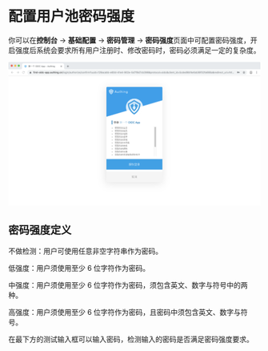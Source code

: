 # 配置用户池密码强度

你可以在**控制台** -&gt; **基础配置** -&gt; **密码管理** -&gt; **密码强度**页面中可配置密码强度，开启强度后系统会要求所有用户注册时、修改密码时，密码必须满足一定的复杂度。

![](../.gitbook/assets/image%20%28198%29.png)

## 密码强度定义

不做检测：用户可使用任意非空字符串作为密码。

低强度：用户须使用至少 6 位字符作为密码。

中强度：用户须使用至少 6 位字符作为密码，须包含英文、数字与符号中的两种。

高强度：用户须使用至少 6 位字符作为密码，且密码中须包含英文、数字与符号。

在最下方的测试输入框可以输入密码，检测输入的密码是否满足密码强度要求。

